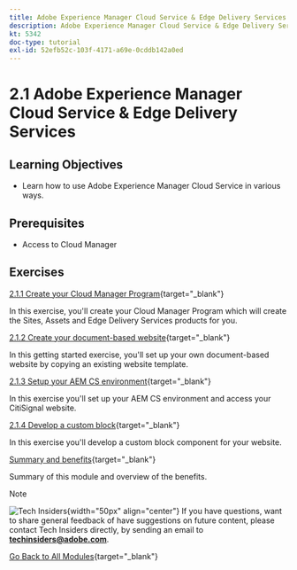 ```yaml
---
title: Adobe Experience Manager Cloud Service & Edge Delivery Services
description: Adobe Experience Manager Cloud Service & Edge Delivery Services
kt: 5342
doc-type: tutorial
exl-id: 52efb52c-103f-4171-a69e-0cddb142a0ed
---
```

# 2.1 Adobe Experience Manager Cloud Service & Edge Delivery Services

## Learning Objectives

- Learn how to use Adobe Experience Manager Cloud Service in various ways.

## Prerequisites

- Access to Cloud Manager 

## Exercises

[2.1.1 Create your Cloud Manager Program](./ex1.md){target="_blank"}

In this exercise, you'll create your Cloud Manager Program which will create the Sites, Assets and Edge Delivery Services products for you.

[2.1.2 Create your document-based website](./ex2.md){target="_blank"}

In this getting started exercise, you'll set up your own document-based website by copying an existing website template.

[2.1.3 Setup your AEM CS environment](./ex3.md){target="_blank"}

In this exercise you'll set up your AEM CS environment and access your CitiSignal website.

[2.1.4 Develop a custom block](./ex4.md){target="_blank"}

In this exercise you'll develop a custom block component for your website.

[Summary and benefits](./summary.md){target="_blank"}

Summary of this module and overview of the benefits.

>[!NOTE]
>
>![Tech Insiders](./assets/images/techinsiders.png){width="50px" align="center"}
>If you have questions, want to share general feedback of have suggestions on future content, please contact Tech Insiders directly, by sending an email to **techinsiders@adobe.com**.

[Go Back to All Modules](../../../overview.md){target="_blank"}
